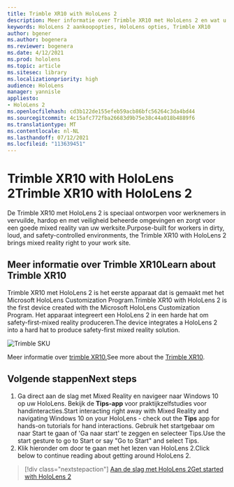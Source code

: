 ```yaml
---
title: Trimble XR10 with HoloLens 2
description: Meer informatie over Trimble XR10 met HoloLens 2 en wat u moet doen nadat u een eigen versie hebt.
keywords: HoloLens 2 aankoopopties, HoloLens opties, Trimble XR10
author: bgener
ms.author: bogenera
ms.reviewer: bogenera
ms.date: 4/12/2021
ms.prod: hololens
ms.topic: article
ms.sitesec: library
ms.localizationpriority: high
audience: HoloLens
manager: yannisle
appliesto:
- HoloLens 2
ms.openlocfilehash: cd3b122de155efeb59acb86bfc56264c3da4bd44
ms.sourcegitcommit: 4c15afc772fba26683d9b75e38c44a018b4889f6
ms.translationtype: MT
ms.contentlocale: nl-NL
ms.lasthandoff: 07/12/2021
ms.locfileid: "113639451"
---
```

# <a name="trimble-xr10-with-hololens-2"></a><span data-ttu-id="efa48-104">Trimble XR10 with HoloLens 2</span><span class="sxs-lookup"><span data-stu-id="efa48-104">Trimble XR10 with HoloLens 2</span></span>

<span data-ttu-id="efa48-105">De Trimble XR10 met HoloLens 2 is speciaal ontworpen voor werknemers in vervuilde, hardop en met veiligheid beheerde omgevingen en zorgt voor een goede mixed reality van uw werksite.</span><span class="sxs-lookup"><span data-stu-id="efa48-105">Purpose-built for workers in dirty, loud, and safety-controlled environments, the Trimble XR10 with HoloLens 2 brings mixed reality right to your work site.</span></span>

## <a name="learn-about-trimble-xr10"></a><span data-ttu-id="efa48-106">Meer informatie over Trimble XR10</span><span class="sxs-lookup"><span data-stu-id="efa48-106">Learn about Trimble XR10</span></span>

<span data-ttu-id="efa48-107">Trimble XR10 met HoloLens 2 is het eerste apparaat dat is gemaakt met het Microsoft HoloLens Customization Program.</span><span class="sxs-lookup"><span data-stu-id="efa48-107">Trimble XR10 with HoloLens 2 is the first device created with the Microsoft HoloLens Customization Program.</span></span> <span data-ttu-id="efa48-108">Het apparaat integreert een HoloLens 2 in een harde hat om safety-first-mixed reality produceren.</span><span class="sxs-lookup"><span data-stu-id="efa48-108">The device integrates a HoloLens 2 into a hard hat to produce safety-first mixed reality solution.</span></span>

![Trimble SKU](./images/trimble-ed.png)

<span data-ttu-id="efa48-110">Meer informatie over [trimble XR10.](https://fieldtech.trimble.com/en/product/trimble-xr10-with-hololens-2)</span><span class="sxs-lookup"><span data-stu-id="efa48-110">See more about the [Trimble XR10](https://fieldtech.trimble.com/en/product/trimble-xr10-with-hololens-2).</span></span>

## <a name="next-steps"></a><span data-ttu-id="efa48-111">Volgende stappen</span><span class="sxs-lookup"><span data-stu-id="efa48-111">Next steps</span></span>

1. <span data-ttu-id="efa48-112">Ga direct aan de slag met Mixed Reality en navigeer naar Windows 10 op uw HoloLens. Bekijk de **Tips-app** voor praktijkzelfstudies voor handinteracties.</span><span class="sxs-lookup"><span data-stu-id="efa48-112">Start interacting right away with Mixed Reality and navigating Windows 10 on your HoloLens - check out the **Tips** app for hands-on tutorials for hand interactions.</span></span> <span data-ttu-id="efa48-113">Gebruik het startgebaar om naar Start te gaan of 'Ga naar start' te zeggen en selecteer Tips.</span><span class="sxs-lookup"><span data-stu-id="efa48-113">Use the start gesture to go to Start or say "Go to Start" and select Tips.</span></span>
1. <span data-ttu-id="efa48-114">Klik hieronder om door te gaan met het lezen van HoloLens 2.</span><span class="sxs-lookup"><span data-stu-id="efa48-114">Click below to continue reading about getting around HoloLens 2.</span></span>

> [!div class="nextstepaction"]
> [<span data-ttu-id="efa48-115">Aan de slag met HoloLens 2</span><span class="sxs-lookup"><span data-stu-id="efa48-115">Get started with HoloLens 2</span></span>](hololens2-basic-usage.md)